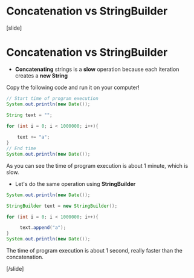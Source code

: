 # Concatenation vs StringBuilder

[slide]

# Concatenation vs StringBuilder

- **Concatenating** strings is a **slow** operation because each iteration creates a **new String**

Copy the following code and run it on your computer!
```java
// Start time of program execution
System.out.println(new Date());

String text = "";
        
for (int i = 0; i < 1000000; i++){

    text += "a";
}
// End time 
System.out.println(new Date());
```
As you can see the time of program execution is about 1 minute, which is slow.

- Let's do the same operation using **StringBuilder**
```java
System.out.println(new Date());

StringBuilder text = new StringBuilder();

for (int i = 0; i < 1000000; i++){

     text.append("a");
}
System.out.println(new Date());
```
The time of program execution is about 1 second, really faster than the concatenation.

[/slide]